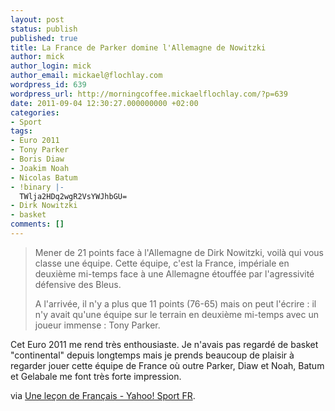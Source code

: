 ```yaml
---
layout: post
status: publish
published: true
title: La France de Parker domine l'Allemagne de Nowitzki
author: mick
author_login: mick
author_email: mickael@flochlay.com
wordpress_id: 639
wordpress_url: http://morningcoffee.mickaelflochlay.com/?p=639
date: 2011-09-04 12:30:27.000000000 +02:00
categories:
- Sport
tags:
- Euro 2011
- Tony Parker
- Boris Diaw
- Joakim Noah
- Nicolas Batum
- !binary |-
  TWlja2HDq2wgR2VsYWJhbGU=
- Dirk Nowitzki
- basket
comments: []
---
```

<blockquote>Mener de 21 points face à l'Allemagne de Dirk Nowitzki, voilà qui vous classe une équipe. Cette équipe, c'est la France, impériale en deuxième mi-temps face à une Allemagne étouffée par l'agressivité défensive des Bleus.

A l'arrivée, il n'y a plus que 11 points (76-65) mais on peut l'écrire : il n'y avait qu'une équipe sur le terrain en deuxième mi-temps avec un joueur immense : Tony Parker.</blockquote>
Cet Euro 2011 me rend très enthousiaste. Je n'avais pas regardé de basket "continental" depuis longtemps mais je prends beaucoup de plaisir à regarder jouer cette équipe de France où outre Parker, Diaw et Noah, Batum et Gelabale me font très forte impression.

via <a href="http://fr.sports.yahoo.com/basketball/nba/blog/article/12504/une-leon-de-franais/">Une leçon de Français - Yahoo! Sport FR</a>.
